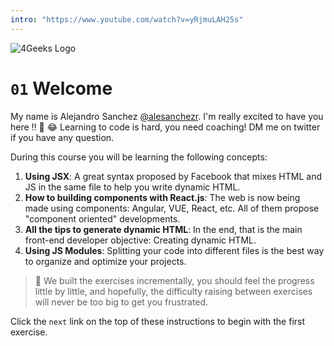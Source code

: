 ```yaml
---
intro: "https://www.youtube.com/watch?v=yRjmuLAH25s"
---
```


![4Geeks Logo](https://github.com/ElviraQDP/react-tutorial-exercises/blob/master/.learn/assets/4Geeks-logo.png?raw=true)

# `01` Welcome

My name is Alejandro Sanchez [@alesanchezr](https://twitter.com/alesanchezr). I'm really excited to have you here !! 🎉 😂
Learning to code is hard, you need coaching! DM me on twitter if you have any question.

During this course you will be learning the following concepts:

1. **Using JSX**: A great syntax proposed by Facebook that mixes HTML and JS in the same file to help you write dynamic HTML.
2. **How to building components with React.js**: The web is now being made using components: Angular, VUE, React, etc. All of them propose "component oriented" developments.  
3. **All the tips to generate dynamic HTML**: In the end, that is the main front-end developer objective: Creating dynamic HTML.  
4. **Using JS Modules**: Splitting your code into different files is the best way to organize and optimize your projects.  

> :small_blue_diamond: We built the exercises incrementally, you should feel the progress little by little, and hopefully, the difficulty raising between exercises will never be too big to get you frustrated.

Click the `next` link on the top of these instructions to begin with the first exercise.
